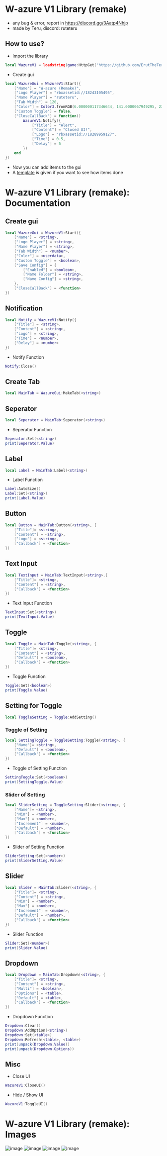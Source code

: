 # W-azure V1 Library (remake)
- any bug & error, report in https://discord.gg/3Aatp4Nhjp 
- made by Teru, discord: ruteteru
## How to use?
- Import the library
```lua
local WazureV1 = loadstring(game:HttpGet("https://github.com/ErutTheTeru/uilibrary/blob/main/Wazure%20V1%20Lib/Source.lua?raw=true"))()
```
- Create gui
```lua
local WazureGui = WazureV1:Start({
	["Name"] = "W-azure (Remake)",
	["Logo Player"] = "rbxassetid://18243105495",
	["Name Player"] = "ruteteru",
	["Tab Width"] = 120,
	["Color"] = Color3.fromRGB(6.000000117346644, 141.0000067949295, 234.00000125169754),
	["Custom Toggle"] = false,
	["CloseCallBack"] = function()
		WazureV1:Notify({
			["Title"] = "Alert",
			["Content"] = "Closed UI!",
			["Logo"] = "rbxassetid://18289959127",
			["Time"] = 0.5,
			["Delay"] = 5
		})
	end
})
```
- Now you can add items to the gui
- A [template](Example.lua) is given if you want to see how items done
# W-azure V1 Library (remake): Documentation
## Create gui
```lua
local WazureGui = WazureV1:Start({
	["Name"] = <string>,
	["Logo Player"] = <string>,
	["Name Player"] = <string>,
	["Tab Width"] = <number>,
	["Color"] = <userdata>,
	["Custom Toggle"] = <boolean>,
	["Save Config"] = {
		["Enabled"] = <boolean>,
		["Name Folder"] = <string>,
		["Name Config"] = <string>,
	},
	["CloseCallBack"] = <function>
})
```
## Notification
```lua
local Notify = WazureV1:Notify({
	["Title"] = <string>,
	["Content"] = <string>,
	["Logo"] = <string>,
	["Time"] = <number>,
	["Delay"] = <number>
})
```
- Notify Function
```lua
Notify:Close()
```
## Create Tab
```lua
local MainTab = WazureGui:MakeTab(<string>)
```
## Seperator
```lua
local Seperator = MainTab:Seperator(<string>)
```
- Seperator Function
```lua
Seperator:Set(<string>)
print(Seperator.Value)
```
## Label
```lua
local Label = MainTab:Label(<string>)
```
- Label Function
```lua
Label:AutoSize()
Label:Set(<string>)
print(Label.Value)
```
## Button
```lua
local Button = MainTab:Button(<string>, {
	["Title"]= <string>,
	["Content"] = <string>,
	["Logo"] = <string>,
	["Callback"] = <function>
})
```
## Text Input
```lua
local TextInput = MainTab:TextInput(<string>,{
	["Title"]= <string>,
	["Content"] = <string>,
	["Callback"] = <function>
})
```
- Text Input Function
```lua
TextInput:Set(<string>)
print(TextInput.Value)
```
## Toggle
```lua
local Toggle = MainTab:Toggle(<string>, {
	["Title"]= <string>,
	["Content"] = <string>,
	["Default"] = <boolean>,
	["Callback"] = <function>
})
```
- Toggle Function
```lua
Toggle:Set(<boolean>)
print(Toggle.Value)
```
## Setting for Toggle
```lua
local ToggleSetting = Toggle:AddSetting()
```
### Toggle of Setting
```lua
local SettingToggle = ToggleSetting:Toggle(<string>, {
	["Name"]= <string>,
	["Default"] = <boolean>,
	["Callback"] = <function>
})
```
- Toggle of Setting Function
```lua
SettingToggle:Set(<boolean>)
print(SettingToggle.Value)
```
### Slider of Setting
```lua
local SliderSetting = ToggleSetting:Slider(<string>, {
	["Name"]= <string>,
	["Min"] = <number>,
	["Max"] = <number>,
	["Increment"] = <number>,
	["Default"] = <number>,
	["Callback"] = <function>
})
```
- Slider of Setting Function
```lua
SliderSetting:Set(<number>)
print(SliderSetting.Value) 
```
## Slider
```lua
local Slider = MainTab:Slider(<string>, {
	["Title"]= <string>,
	["Content"] = <string>,
	["Min"] = <number>,
	["Max"] = <number>,
	["Increment"] = <number>,
	["Default"] = <number>,
	["Callback"] = <function>
})
```
- Slider Function
```lua
Slider:Set(<number>)
print(Slider.Value)
```
## Dropdown
```lua
local Dropdown = MainTab:Dropdown(<string>, {
    ["Title"]= <string>,
	["Content"] = <string>,
	["Multi"] = <boolean>,
	["Options"] = <table>,
	["Default"] = <table>,
	["Callback"] = <function>
})
```
- Dropdown Function
```lua
Dropdown:Clear()
Dropdown:AddOption(<string>)
Dropdown:Set(<table>)
Dropdown:Refresh(<table>, <table>)
print(unpack(Dropdown.Value))
print(unpack(Dropdown.Options))
```
## Misc
- Close UI
```lua
WazureV1:CloseUI()
```
- Hide / Show UI
```lua
WazureV1:ToggleUI()
```
# W-azure V1 Library (remake): Images
![image](https://github.com/ErutTheTeru/uilibrary/assets/143543521/a6f6a576-e601-46cd-bf44-e46898ae7f24)
![image](https://github.com/ErutTheTeru/uilibrary/assets/143543521/cf21e96f-52ef-4d72-ac94-ae532c721759)
![image](https://github.com/ErutTheTeru/uilibrary/assets/143543521/adb39c70-7111-4825-8da1-69920bbf87bb)
![image](https://github.com/ErutTheTeru/uilibrary/assets/143543521/555bfd46-3240-496e-9a56-52308125dfc9)
